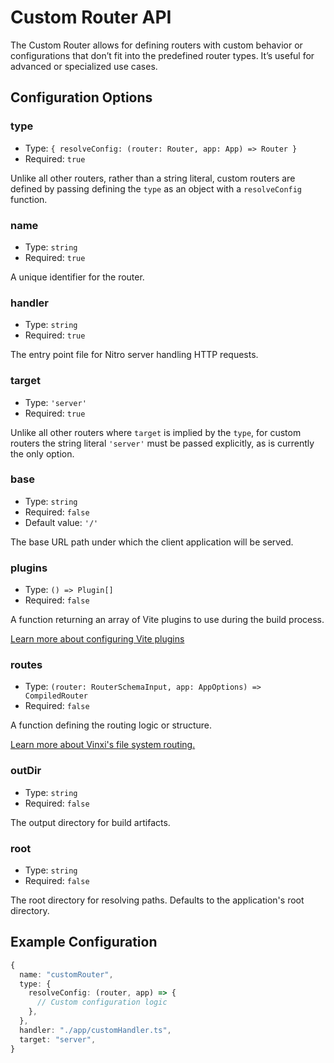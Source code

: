 # Custom Router API

The Custom Router allows for defining routers with custom behavior or configurations that don’t fit into the predefined router types. It’s useful for advanced or specialized use cases.

## Configuration Options

### type

- Type: `{ resolveConfig: (router: Router, app: App) => Router }`
- Required: `true`

Unlike all other routers, rather than a string literal, custom routers are defined by passing defining the `type` as an object with a `resolveConfig` function.

### name

- Type: `string`
- Required: `true`

A unique identifier for the router.

### handler

- Type: `string`
- Required: `true`

The entry point file for Nitro server handling HTTP requests.

### target

- Type: `'server'`
- Required: `true`

Unlike all other routers where `target` is implied by the `type`, for custom routers the string literal `'server'` must be passed explicitly, as is currently the only option.

### base

- Type: `string`
- Required: `false`
- Default value: `'/'`

The base URL path under which the client application will be served.

### plugins

- Type: `() => Plugin[]`
- Required: `false`

A function returning an array of Vite plugins to use during the build process.

[Learn more about configuring Vite plugins](../../guide/vite-plugins.md)

### routes

- Type: `(router: RouterSchemaInput, app: AppOptions) => CompiledRouter`
- Required: `false`

A function defining the routing logic or structure.

[Learn more about Vinxi's file system routing.](../../guide/file-system-routing.md)

### outDir

- Type: `string`
- Required: `false`

The output directory for build artifacts.

### root

- Type: `string`
- Required: `false`

The root directory for resolving paths. Defaults to the application's root directory.


## Example Configuration

```ts
{
  name: "customRouter",
  type: {
    resolveConfig: (router, app) => {
      // Custom configuration logic
    },
  },
  handler: "./app/customHandler.ts",
  target: "server",
}
```

